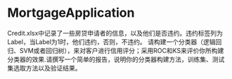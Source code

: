 # MortgageApplication
Credit.xlsx中记录了一些房贷申请者的信息，以及他们是否违约。违约标签列为Label，当Label为1时，他们违约，否则，不违约。 请构建一个分类器（逻辑回归、SVM或者回归树），来对客户进行信用评分；采用ROC和KS来评价你所构建分类器的效果.请撰写一个简单的报告，说明你的分类器构建方法，训练集、测试集选取方法以及验证结果。
